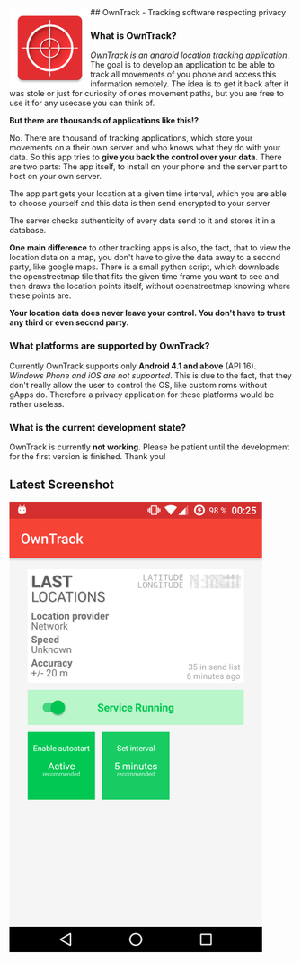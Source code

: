<img align="left" src="/app/src/main/res/mipmap-xxhdpi/ic_launcher.png?raw=true" alt="Application icon" />
## OwnTrack - Tracking software respecting privacy

### What is OwnTrack?
_OwnTrack is an android location tracking application_. The goal is to develop an application to be able to track all movements of you phone and access this information remotely. The idea is to get it back after it was stole or just for curiosity of ones movement paths, but you are free to use it for any usecase you can think of.

__But there are thousands of applications like this!?__

No. There are thousand of tracking applications, which store your movements on a their own server and who knows what they do with your data. So this app tries to __give you back the control over your data__. There are two parts: The app itself, to install on your phone and the server part to host on your own server.

The app part gets your location at a given time interval, which you are able to choose yourself and this data is then send encrypted to your server

The server checks authenticity of every data send to it and stores it in a database.

__One main difference__ to other tracking apps is also, the fact, that to view the location data on a map, you don't have to give the data away to a second party, like google maps. There is a small python script, which downloads the openstreetmap tile that fits the given time frame you want to see and then draws the location points itself, without openstreetmap knowing where these points are.

__Your location data does never leave your control. You don't have to trust any third or even second party.__

### What platforms are supported by OwnTrack?
Currently OwnTrack supports only __Android 4.1 and above__ (API 16). _Windows Phone and iOS are not supported_. This is due to the fact, that they don't really allow the user to control the OS, like custom roms without gApps do. Therefore a privacy application for these platforms would be rather useless.

### What is the current development state?
OwnTrack is currently __not working__. Please be patient until the development for the first version is finished. Thank you!

## Latest Screenshot
<img align="left" src="/screenshots/2016-03-14.png?raw=true" alt="Latest screenshot"/>
